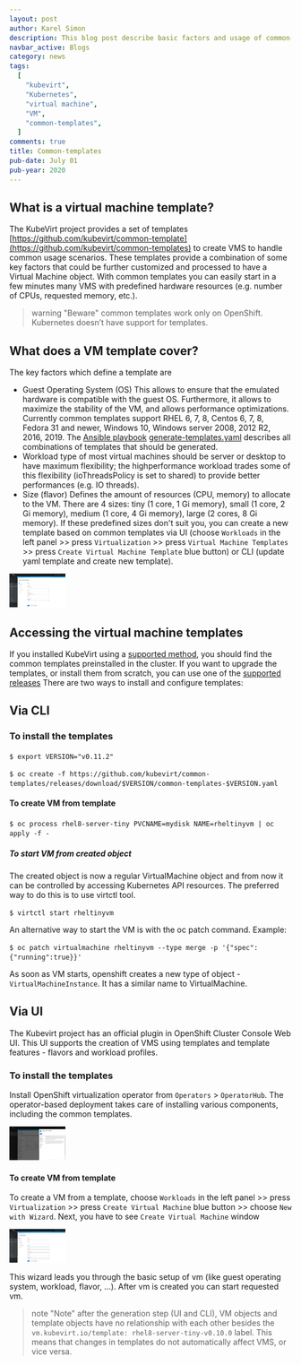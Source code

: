 ```yaml
---
layout: post
author: Karel Simon
description: This blog post describe basic factors and usage of common-templates
navbar_active: Blogs
category: news
tags:
  [
    "kubevirt",
    "Kubernetes",
    "virtual machine",
    "VM",
    "common-templates",
  ]
comments: true
title: Common-templates
pub-date: July 01
pub-year: 2020
---
```


## What is a virtual machine template?

The KubeVirt project provides a set of templates [https://github.com/kubevirt/common-template](https://github.com/kubevirt/common-templates) to create VMS to handle common usage scenarios. These templates provide a combination of some key factors that could be further customized and processed to have a Virtual Machine object. With common templates you can easily start in a few minutes many VMS with predefined hardware resources (e.g. number of CPUs, requested memory, etc.).

> warning "Beware"
> common templates work only on OpenShift. Kubernetes doesn’t have support for templates.

## What does a VM template cover?

The key factors which define a template are

* Guest Operating System (OS) This allows to ensure that the emulated hardware is compatible with the guest OS. Furthermore, it allows to maximize the stability of the VM, and allows performance optimizations. Currently common templates support RHEL 6, 7, 8, Centos 6, 7, 8, Fedora 31 and newer, Windows 10, Windows server 2008, 2012 R2, 2016, 2019. The [Ansible playbook](https://docs.ansible.com/ansible/latest/user_guide/playbooks.html) [generate-templates.yaml](https://github.com/kubevirt/common-templates/blob/master/generate-templates.yaml) describes all combinations of templates that should be generated.
* Workload type of most virtual machines should be server or desktop to have maximum flexibility; the highperformance workload trades some of this flexibility (ioThreadsPolicy is set to shared) to provide better performances (e.g. IO threads).
* Size (flavor) Defines the amount of resources (CPU, memory) to allocate to the VM. There are 4 sizes: tiny (1 core, 1 Gi memory), small (1 core, 2 Gi memory), medium (1 core, 4 Gi memory), large (2 cores, 8 Gi memory). If these predefined sizes don't suit you, you can create a new template based on common templates via UI (choose `Workloads` in the left panel >> press `Virtualization` >> press `Virtual Machine Templates` >> press `Create Virtual Machine Template` blue button) or CLI (update yaml template and create new template).

<div class="zoom">
  <img
    src="/assets/2020-07-01-Common_templates/create_template.jpg"
    width="100"
    height="60"
    itemprop="thumbnail"
    alt="Create new template" />
</div>

## Accessing the virtual machine templates

If you installed KubeVirt using a [supported method](https://github.com/kubevirt/hyperconverged-cluster-operator), you should find the common templates preinstalled in the cluster. If you want to upgrade the templates, or install them from scratch, you can use one of the [supported releases](https://github.com/kubevirt/common-templates/releases)
There are two ways to install and configure templates:

## Via CLI

### To install the templates

`$ export VERSION="v0.11.2"`

`$ oc create -f https://github.com/kubevirt/common-templates/releases/download/$VERSION/common-templates-$VERSION.yaml`

#### To create VM from template

`$ oc process rhel8-server-tiny PVCNAME=mydisk NAME=rheltinyvm | oc apply -f -`

##### To start VM from created object

The created object is now a regular VirtualMachine object and from now it can be controlled by accessing Kubernetes API resources. The preferred way to do this is to use virtctl tool.

`$ virtctl start rheltinyvm`

An alternative way to start the VM is with the oc patch command. Example:

`$ oc patch virtualmachine rheltinyvm --type merge -p '{"spec":{"running":true}}'`

As soon as VM starts, openshift creates a new type of object - `VirtualMachineInstance`. It has a similar name to VirtualMachine.

## Via UI

The Kubevirt project has an official plugin in OpenShift Cluster Console Web UI. This UI supports the creation of VMS using templates and template features - flavors and workload profiles.

### To install the templates

Install OpenShift virtualization operator from `Operators` > `OperatorHub`. The operator-based deployment takes care of installing various components, including the common templates.

<div class="zoom">
  <img
    src="/assets/2020-07-01-Common_templates/operator.jpg"
    width="100"
    height="60"
    itemprop="thumbnail"
    alt="Install operator" />
</div>

#### To create VM from template

To create a VM from a template, choose `Workloads` in the left panel >> press `Virtualization` >> press `Create Virtual Machine` blue button >> choose `New with Wizard`. Next, you have to see `Create Virtual Machine` window

<div class="zoom">
  <img
    src="/assets/2020-07-01-Common_templates/create_vm.jpg"
    width="100"
    height="60"
    itemprop="thumbnail"
    alt="Create vm from template" />
</div>

This wizard leads you through the basic setup of vm (like guest operating system, workload, flavor, ...). After vm is created you can start requested vm.

> note "Note"
> after the generation step (UI and CLI), VM objects and template objects have no relationship with each other besides the `vm.kubevirt.io/template: rhel8-server-tiny-v0.10.0` label. This means that changes in templates do not automatically affect VMS, or vice versa.
